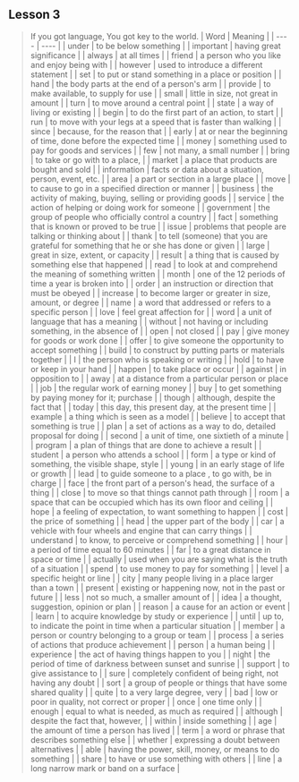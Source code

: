 ## Lesson 3
> If you got language, You got key to the world.
| Word | Meaning |
| ---- | ---- |
| under | to be below something |
| important | having great significance |
| always | at all times |
| friend | a person who you like and enjoy being with |
| however | used to introduce a different statement |
| set | to put or stand something in a place or position |
| hand | the body parts at the end of a person's arm |
| provide | to make available, to supply for use |
| small | little in size, not great in amount |
| turn | to move around a central point |
| state | a way of living or existing |
| begin | to do the first part of an action, to start |
| run | to move with your legs at a speed that is faster than walking |
| since | because, for the reason that |
| early | at or near the beginning of time, done before the expected time |
| money | something used to pay for goods and services |
| few | not many, a small number |
| bring | to take or go with to a place, |
| market | a place that products are bought and sold |
| information | facts or data about a situation, person, event, etc. |
| area | a part or section in a large place |
| move | to cause to go in a specified direction or manner |
| business | the activity of making, buying, selling or providing goods |
| service | the action of helping or doing work for someone |
| government | the group of people who officially control a country |
| fact | something that is known or proved to be true |
| issue | problems that people are talking or thinking about |
| thank | to tell (someone) that you are grateful for something that he or she has done or given |
| large | great in size, extent, or capacity |
| result | a thing that is caused by something else that happened |
| read | to look at and comprehend the meaning of something written |
| month | one of the 12 periods of time a year is broken into |
| order | an instruction or direction that must be obeyed |
| increase | to become larger or greater in size, amount, or degree |
| name | a word that addressed or refers to a specific person |
| love | feel great affection for |
| word | a unit of language that has a meaning |
| without | not having or including something, in the absence of |
| open | not closed |
| pay | give money for goods or work done |
| offer | to give someone the opportunity to accept something |
| build | to construct by putting parts or materials together |
| I | the person who is speaking or writing |
| hold | to have or keep in your hand |
| happen | to take place or occur |
| against | in opposition to |
| away | at a distance from a particular person or place |
| job | the regular work of earning money |
| buy | to get something by paying money for it;  purchase |
| though | although, despite the fact that |
| today | this day, this present day, at the present time |
| example | a thing which is seen as a model |
| believe | to accept that something is true |
| plan | a set of actions as a way to do, detailed proposal for doing |
| second | a unit of time, one sixtieth of a minute |
| program | a plan of things that are done to achieve a result |
| student | a person who attends a school |
| form | a type or kind of something, the visible shape, style |
| young | in an early stage of life  or growth |
| lead | to guide someone to a place , to go with, be in charge |
| face | the front part of a person's head, the surface of a thing |
| close | to move so that things cannot path through |
| room | a space that can be occupied which has its own floor and ceiling |
| hope | a feeling of expectation, to want something to happen |
| cost | the price of something |
| head | the upper part of the body |
| car | a vehicle with four wheels and engine that can carry things |
| understand | to know, to perceive or comprehend something |
| hour | a period of time equal to 60 minutes |
| far | to a great distance in space or time |
| actually | used when you are saying what is the truth of a situation |
| spend | to use money to pay for something |
| level | a specific height or line |
| city | many people living in a place larger than a town |
| present | existing or happening now, not in the past or future |
| less | not so much, a smaller amount of |
| idea | a thought, suggestion, opinion or plan |
| reason | a cause for an action or event |
| learn | to acquire knowledge by study or experience |
| until | up to, to indicate the point in time when a particular situation |
| member | a person or country belonging to a group or team |
| process | a series of actions that produce achievement |
| person | a human being |
| experience | the act of having things happen to you |
| night | the period of time of darkness between sunset and sunrise |
| support | to give assistance to |
| sure | completely confident of being right, not having any doubt |
| sort | a group of people or things that have some shared quality |
| quite | to a very large degree, very |
| bad | low or poor in quality, not correct or proper |
| once | one time only |
| enough | equal to what is needed, as much as required |
| although | despite the fact that, however, |
| within | inside something |
| age | the amount of time a person has lived |
| term | a word or phrase that describes something else |
| whether | expressing a doubt between alternatives |
| able | having the power, skill, money, or means to do something |
| share | to have or use something with others |
| line | a long narrow mark or band on a surface |
